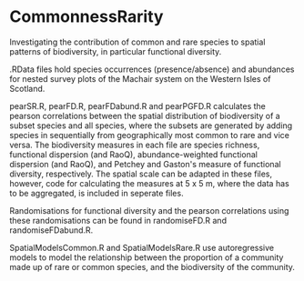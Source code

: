 # CommonnessRarity

Investigating the contribution of common and rare species to spatial patterns of biodiversity, in particular functional diversity.

.RData files hold species occurrences (presence/absence) and abundances for nested survey plots of the Machair system on the Western Isles of Scotland. 

pearSR.R, pearFD.R, pearFDabund.R and pearPGFD.R calculates the pearson correlations between the spatial distribution of biodiversity of a subset species and all species, where the subsets are generated by adding species in sequentially from geographically most common to rare and vice versa. The biodiversity measures in each file are species richness, functional dispersion (and RaoQ), abundance-weighted functional dispersion (and RaoQ), and Petchey and Gaston's measure of functional diversity, respectively. The spatial scale can be adapted in these files, however, code for calculating the measures at 5 x 5 m, where the data has to be aggregated, is included in seperate files.

Randomisations for functional diversity and the pearson correlations using these randomisations can be found in randomiseFD.R and randomiseFDabund.R.

SpatialModelsCommon.R and SpatialModelsRare.R use autoregressive models to model the relationship between the proportion of a community made up of rare or common species, and the biodiversity of the community.
